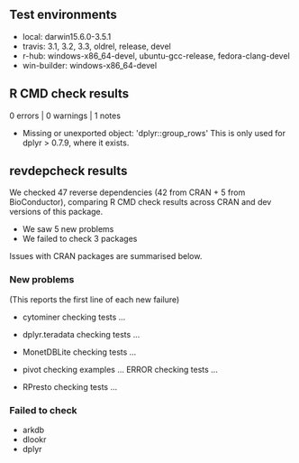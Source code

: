 ## Test environments

* local: darwin15.6.0-3.5.1
* travis: 3.1, 3.2, 3.3, oldrel, release, devel
* r-hub: windows-x86_64-devel, ubuntu-gcc-release, fedora-clang-devel
* win-builder: windows-x86_64-devel

## R CMD check results

0 errors | 0 warnings | 1 notes

* Missing or unexported object: 'dplyr::group_rows'
  This is only used for dplyr > 0.7.9, where it exists.

## revdepcheck results

We checked 47 reverse dependencies (42 from CRAN + 5 from BioConductor), comparing R CMD check results across CRAN and dev versions of this package.

 * We saw 5 new problems
 * We failed to check 3 packages

Issues with CRAN packages are summarised below.

### New problems
(This reports the first line of each new failure)

* cytominer
  checking tests ...

* dplyr.teradata
  checking tests ...

* MonetDBLite
  checking tests ...

* pivot
  checking examples ... ERROR
  checking tests ...

* RPresto
  checking tests ...

### Failed to check

* arkdb
* dlookr
* dplyr 
